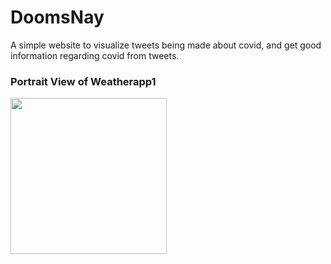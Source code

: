 # DoomsNay
A simple website to visualize tweets being made about covid, and get good information regarding covid from tweets.

### Portrait View of Weatherapp1 
<img src="weather.gif" width=250><br>
